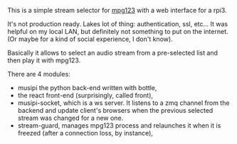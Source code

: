 This is a simple stream selector for [mpg123](https://www.mpg123.de/) with a web interface for a rpi3.

It's not production ready. Lakes lot of thing: authentication, ssl, etc... It was helpful on my local LAN, but definitely not something to put on the internet. (Or maybe for a kind of social experience, I don't know).

Basically it allows to select an audio stream from a pre-selected list and then play it with mpg123.

There are 4 modules:
- musipi the python back-end written with bottle,
- the react front-end (surprisingly, called front),
- musipi-socket, which is a ws server. It listens to a zmq channel from the backend and update client's browsers when the previous selected stream was changed for a new one.
- stream-guard, manages mpg123 process and relaunches it when it is freezed (after a connection loss, by instance),
